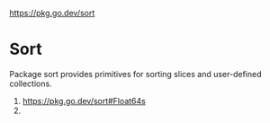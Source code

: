 https://pkg.go.dev/sort

# Sort
Package sort provides primitives for sorting slices and user-defined collections.
1. https://pkg.go.dev/sort#Float64s
2. 
